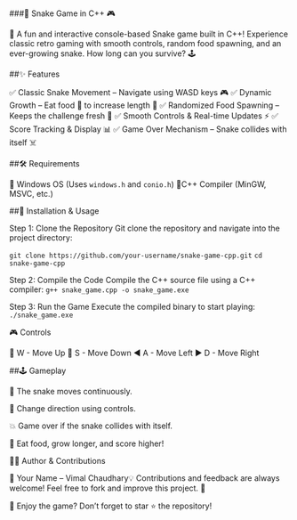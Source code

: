 ###🐍 Snake Game in C++ 🎮



🚀 A fun and interactive console-based Snake game built in C++! Experience classic retro gaming with smooth controls, random food spawning, and an ever-growing snake. How long can you survive? 🕹️

##✨ Features

✅ Classic Snake Movement – Navigate using WASD keys 🎮
✅ Dynamic Growth – Eat food 🍎 to increase length 🐍
✅ Randomized Food Spawning – Keeps the challenge fresh 🍏
✅ Smooth Controls & Real-time Updates ⚡
✅ Score Tracking & Display 📊
✅ Game Over Mechanism – Snake collides with itself ☠️

##🛠️ Requirements

🔹 Windows OS (Uses `windows.h` and `conio.h`)
🔹C++ Compiler (MinGW, MSVC, etc.)

##🚀 Installation & Usage

Step 1: Clone the Repository
Git clone the repository and navigate into the project directory:

```git clone https://github.com/your-username/snake-game-cpp.git```
```cd snake-game-cpp```

Step 2: Compile the Code
Compile the C++ source file using a C++ compiler:
```g++ snake_game.cpp -o snake_game.exe```

Step 3: Run the Game
Execute the compiled binary to start playing:
```./snake_game.exe```

🎮 Controls

🔼 W - Move Up
🔽 S - Move Down
◀️ A - Move Left
▶️ D - Move Right

##🕹️ Gameplay

🏃 The snake moves continuously.

🎯 Change direction using controls.

💥 Game over if the snake collides with itself.

🎯 Eat food, grow longer, and score higher!


👨‍💻 Author & Contributions

👤 Your Name – Vimal Chaudhary💡 Contributions and feedback are always welcome! Feel free to fork and improve this project. 🚀

🌟 Enjoy the game? Don’t forget to star ⭐ the repository!
